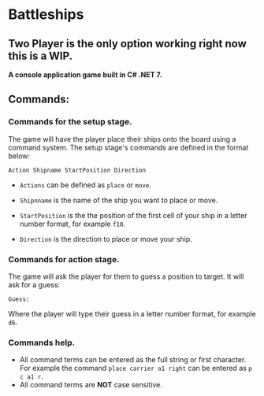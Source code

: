 # Battleships
## Two Player is the only option working right now this is a WIP.
**A console application game built in C# .NET 7.**

## Commands:

### Commands for the setup stage.

The game will have the player place their ships onto the board using a command system. The setup stage's commands are defined in the format below:

```
Action Shipname StartPosition Direction
```

  - `Actions` can be defined as `place` or `move`.

  - `Shipnname` is the name of the ship you want to place or move.
  
  - `StartPosition` is the the position of the first cell of your ship in a letter number format, for example `f10`.

  - `Direction` is the direction to place or move your ship.


### Commands for action stage.

The game will ask the player for them to guess a position to target. It will ask for a guess:

```
Guess: 
```

Where the player will type their guess in a letter number format, for example `d6`.


### Commands help.

 - All command terms can be entered as the full string or first character. For example the command `place carrier a1 right`
   can be entered as `p c a1 r`.
 - All command terms are **NOT** case sensitive.
